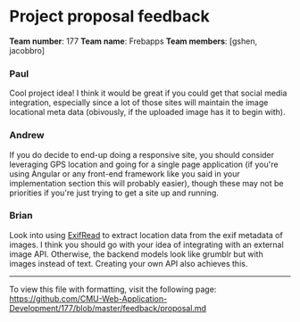 Project proposal feedback
==================

**Team number**: 177
**Team name**: Frebapps
**Team members**: [gshen, jacobbro]

### Paul

Cool project idea! I think it would be great if you could get that social media integration, especially since a lot of those sites will maintain the image locational meta data (obivously, if the uploaded image has it to begin with).

### Andrew

If you do decide to end-up doing a responsive site, you should consider leveraging GPS location and going for a single page application (if you're using Angular or any front-end framework like you said in your implementation section this will probably easier), though these may not be priorities if you're just trying to get a site up and running.

### Brian

Look into using [ExifRead](https://pypi.python.org/pypi/ExifRead) to extract location data from the exif metadata of images.  I think you should go with your idea of integrating with an external image API.  Otherwise, the backend models look like grumblr but with images instead of text.  Creating your own API also achieves this.



---

To view this file with formatting, visit the following page: https://github.com/CMU-Web-Application-Development/177/blob/master/feedback/proposal.md